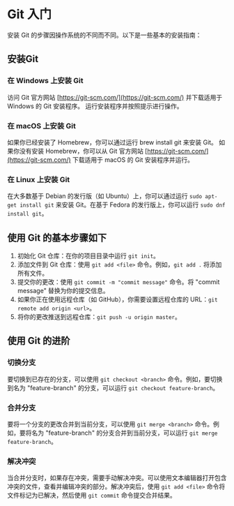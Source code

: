 # Git 入门

安装 Git 的步骤因操作系统的不同而不同。以下是一些基本的安装指南：

## 安装Git

### 在 Windows 上安装 Git

访问 Git 官方网站 [https://git-scm.com/](https://git-scm.com/) 并下载适用于 Windows 的 Git 安装程序。
运行安装程序并按照提示进行操作。

### 在 macOS 上安装 Git

如果你已经安装了 Homebrew，你可以通过运行 brew install git 来安装 Git。
如果你没有安装 Homebrew，你可以从 Git 官方网站 [https://git-scm.com/](https://git-scm.com/) 下载适用于 macOS 的 Git 安装程序并运行。

### 在 Linux 上安装 Git

在大多数基于 Debian 的发行版（如 Ubuntu）上，你可以通过运行 `sudo apt-get install git` 来安装 Git。在基于 Fedora 的发行版上，你可以运行 `sudo dnf install git`。

## 使用 Git 的基本步骤如下

1. 初始化 Git 仓库：在你的项目目录中运行 `git init`。
2. 添加文件到 Git 仓库：使用 `git add <file>` 命令。例如，`git add .` 将添加所有文件。
3. 提交你的更改：使用 `git commit -m "commit message"` 命令。将 "commit message" 替换为你的提交信息。
4. 如果你正在使用远程仓库（如 GitHub），你需要设置远程仓库的 URL：`git remote add origin <url>`。
5. 将你的更改推送到远程仓库：`git push -u origin master`。

## 使用 Git 的进阶

### 切换分支

要切换到已存在的分支，可以使用 `git checkout <branch>` 命令。例如，要切换到名为 "feature-branch" 的分支，可以运行 `git checkout feature-branch`。

### 合并分支

要将一个分支的更改合并到当前分支，可以使用 `git merge <branch>` 命令。例如，要将名为 "feature-branch" 的分支合并到当前分支，可以运行 `git merge feature-branch`。

### 解决冲突

当合并分支时，如果存在冲突，需要手动解决冲突。可以使用文本编辑器打开包含冲突的文件，查看并编辑冲突的部分。解决冲突后，使用 `git add <file>` 命令将文件标记为已解决，然后使用 `git commit` 命令提交合并结果。
